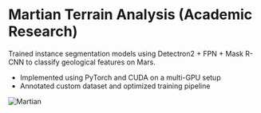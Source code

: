 # Martian Terrain Analysis (Academic Research)

Trained instance segmentation models using Detectron2 + FPN + Mask R-CNN to classify geological features on Mars.

- Implemented using PyTorch and CUDA on a multi-GPU setup
- Annotated custom dataset and optimized training pipeline

![Martian](../images/mars.png)

